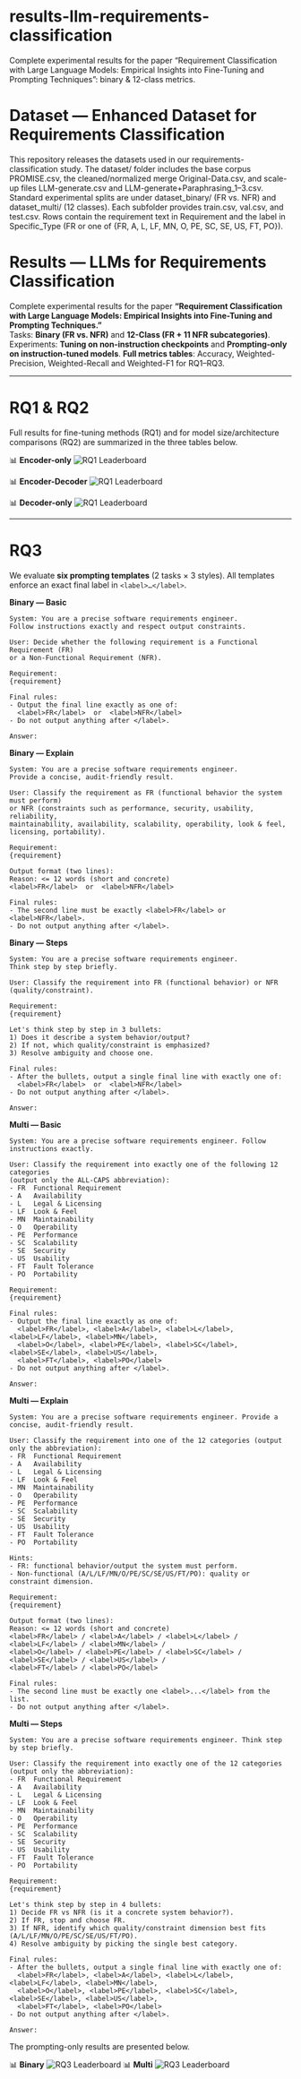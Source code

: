 # results-llm-requirements-classification
Complete experimental results for the paper “Requirement Classification with Large Language Models: Empirical Insights into Fine-Tuning and Prompting Techniques”: binary &amp; 12-class metrics.

# Dataset — Enhanced Dataset for Requirements Classification

This repository releases the datasets used in our requirements-classification study. The dataset/ folder includes the base corpus PROMISE.csv, the cleaned/normalized merge Original-Data.csv, and scale-up files LLM-generate.csv and LLM-generate+Paraphrasing_1–3.csv. Standard experimental splits are under dataset_binary/ (FR vs. NFR) and dataset_multi/ (12 classes). Each subfolder provides train.csv, val.csv, and test.csv. Rows contain the requirement text in Requirement and the label in Specific_Type (FR or one of {FR, A, L, LF, MN, O, PE, SC, SE, US, FT, PO}).

# Results — LLMs for Requirements Classification
Complete experimental results for the paper **“Requirement Classification with Large Language Models: Empirical Insights into Fine-Tuning and Prompting Techniques.”**  
Tasks: **Binary (FR vs. NFR)** and **12-Class (FR + 11 NFR subcategories)**.  
Experiments: **Tuning on non-instruction checkpoints** and **Prompting-only on instruction-tuned models**.
**Full metrics tables**: Accuracy, Weighted-Precision, Weighted-Recall and Weighted-F1 for RQ1–RQ3.

---

# RQ1 & RQ2
Full results for fine-tuning methods (RQ1) and for model size/architecture comparisons (RQ2) are summarized in the three tables below.

📊 **Encoder-only**
![RQ1 Leaderboard](results/RQ1&RQ2_Sheet1.png)

📊 **Encoder-Decoder**
![RQ1 Leaderboard](results/RQ1&RQ2_Sheet2.png)

📊 **Decoder-only**
![RQ1 Leaderboard](results/RQ1&RQ2_Sheet3.png)

---

# RQ3
We evaluate **six prompting templates** (2 tasks × 3 styles). All templates enforce an exact final label in `<label>…</label>`.

**Binary — Basic**
```text
System: You are a precise software requirements engineer.
Follow instructions exactly and respect output constraints.

User: Decide whether the following requirement is a Functional Requirement (FR)
or a Non-Functional Requirement (NFR).

Requirement:
{requirement}

Final rules:
- Output the final line exactly as one of:
  <label>FR</label>  or  <label>NFR</label>
- Do not output anything after </label>.

Answer:
```
**Binary — Explain**
```text
System: You are a precise software requirements engineer.
Provide a concise, audit-friendly result.

User: Classify the requirement as FR (functional behavior the system must perform)
or NFR (constraints such as performance, security, usability, reliability,
maintainability, availability, scalability, operability, look & feel, licensing, portability).

Requirement:
{requirement}

Output format (two lines):
Reason: <= 12 words (short and concrete)
<label>FR</label>  or  <label>NFR</label>

Final rules:
- The second line must be exactly <label>FR</label> or <label>NFR</label>.
- Do not output anything after </label>.
```
**Binary — Steps**
```text
System: You are a precise software requirements engineer.
Think step by step briefly.

User: Classify the requirement into FR (functional behavior) or NFR (quality/constraint).

Requirement:
{requirement}

Let's think step by step in 3 bullets:
1) Does it describe a system behavior/output?
2) If not, which quality/constraint is emphasized?
3) Resolve ambiguity and choose one.

Final rules:
- After the bullets, output a single final line with exactly one of:
  <label>FR</label>  or  <label>NFR</label>
- Do not output anything after </label>.

Answer:
```
**Multi — Basic**
```text
System: You are a precise software requirements engineer. Follow instructions exactly.

User: Classify the requirement into exactly one of the following 12 categories
(output only the ALL-CAPS abbreviation):
- FR  Functional Requirement
- A   Availability
- L   Legal & Licensing
- LF  Look & Feel
- MN  Maintainability
- O   Operability
- PE  Performance
- SC  Scalability
- SE  Security
- US  Usability
- FT  Fault Tolerance
- PO  Portability

Requirement:
{requirement}

Final rules:
- Output the final line exactly as one of:
  <label>FR</label>, <label>A</label>, <label>L</label>, <label>LF</label>, <label>MN</label>,
  <label>O</label>, <label>PE</label>, <label>SC</label>, <label>SE</label>, <label>US</label>,
  <label>FT</label>, <label>PO</label>
- Do not output anything after </label>.

Answer:
```
**Multi — Explain**
```text
System: You are a precise software requirements engineer. Provide a concise, audit-friendly result.

User: Classify the requirement into one of the 12 categories (output only the abbreviation):
- FR  Functional Requirement
- A   Availability
- L   Legal & Licensing
- LF  Look & Feel
- MN  Maintainability
- O   Operability
- PE  Performance
- SC  Scalability
- SE  Security
- US  Usability
- FT  Fault Tolerance
- PO  Portability

Hints:
- FR: functional behavior/output the system must perform.
- Non-functional (A/L/LF/MN/O/PE/SC/SE/US/FT/PO): quality or constraint dimension.

Requirement:
{requirement}

Output format (two lines):
Reason: <= 12 words (short and concrete)
<label>FR</label> / <label>A</label> / <label>L</label> / <label>LF</label> / <label>MN</label> /
<label>O</label> / <label>PE</label> / <label>SC</label> / <label>SE</label> / <label>US</label> /
<label>FT</label> / <label>PO</label>

Final rules:
- The second line must be exactly one <label>...</label> from the list.
- Do not output anything after </label>.
```
**Multi — Steps**
```text
System: You are a precise software requirements engineer. Think step by step briefly.

User: Classify the requirement into exactly one of the 12 categories (output only the abbreviation):
- FR  Functional Requirement
- A   Availability
- L   Legal & Licensing
- LF  Look & Feel
- MN  Maintainability
- O   Operability
- PE  Performance
- SC  Scalability
- SE  Security
- US  Usability
- FT  Fault Tolerance
- PO  Portability

Requirement:
{requirement}

Let's think step by step in 4 bullets:
1) Decide FR vs NFR (is it a concrete system behavior?).
2) If FR, stop and choose FR.
3) If NFR, identify which quality/constraint dimension best fits (A/L/LF/MN/O/PE/SC/SE/US/FT/PO).
4) Resolve ambiguity by picking the single best category.

Final rules:
- After the bullets, output a single final line with exactly one of:
  <label>FR</label>, <label>A</label>, <label>L</label>, <label>LF</label>, <label>MN</label>,
  <label>O</label>, <label>PE</label>, <label>SC</label>, <label>SE</label>, <label>US</label>,
  <label>FT</label>, <label>PO</label>
- Do not output anything after </label>.

Answer:
```
The prompting-only results are presented below.

📊 **Binary**
![RQ3 Leaderboard](results/RQ3_Sheet1.png)
📊 **Multi**
![RQ3 Leaderboard](results/RQ3_Sheet2.png)
